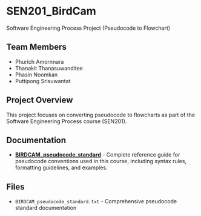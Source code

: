 # SEN201_BirdCam

Software Engineering Process Project (Pseudocode to Flowchart)

## Team Members

- Phurich Amornnara
- Thanakit Thanasuwanditee
- Phasin Noomkan
- Puttipong Srisuwantat

## Project Overview

This project focuses on converting pseudocode to flowcharts as part of the Software Engineering Process course (SEN201).

## Documentation

- **[BIRDCAM_pseudocode_standard](birdcam_pseudocode_standard.txt)** - Complete reference guide for pseudocode conventions used in this course, including syntax rules, formatting guidelines, and examples.

## Files

- `BIRDCAM_pseudocode_standard.txt` - Comprehensive pseudocode standard documentation
